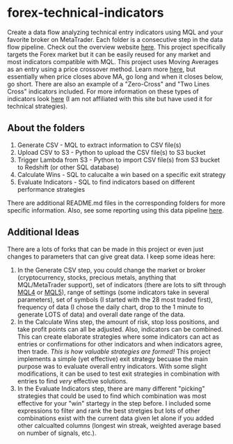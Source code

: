 # forex-technical-indicators
Create a data flow analyzing technical entry indicators using MQL and your favorite broker on MetaTrader.  Each folder is a consecutive step in the data flow pipeline.  Check out the overview website [here](https://s3-us-west-1.amazonaws.com/forex.timsgrignoli.com/index.html).
This project specifically targets the Forex market but it can be easily reused for any market and most indicators compatible with MQL.  This project uses Moving Averages as an entry using a price crossover method.  Learn more [here](https://www.investopedia.com/articles/active-trading/052014/how-use-moving-average-buy-stocks.asp), but essentially when price closes above MA, go long and when it closes below, go short.  There are also an example of a "Zero-Cross" and "Two Lines Cross" indicators included.  For more information on these types of indicators look [here](https://nononsenseforex.com/indicators/forex-trend-indicators/) (I am not affiliated with this site but have used it for technical strategies).

## About the folders
1. Generate CSV - MQL to extract information to CSV file(s)
1. Upload CSV to S3 - Python to upload the CSV file(s) to S3 bucket
1. Trigger Lambda from S3 - Python to import CSV file(s) from S3 bucket to Redshift (or other SQL database)
1. Calculate Wins - SQL to calucalte a win based on a specific exit strategy
1. Evaluate Indicators - SQL to find indicators based on different performance strategies

There are additional README.md files in the corresponding folders for more specific information.  Also, see some reporting using this data pipeline [here](https://s3-us-west-1.amazonaws.com/forex.timsgrignoli.com/index.html#reports).

## Additional Ideas
There are a lots of forks that can be made in this project or even just changes to parameters that can give great data.  I keep some ideas here:
1. In the Generate CSV step, you could change the market or broker (cryptocurrency, stocks, precious metals, anything that MQL/MetaTrader support), set of indicators (there are lots to sift through [MQL4](https://www.mql5.com/en/code/mt4/indicators) or [MQL5](https://www.mql5.com/en/code/mt5/indicators)), range of settings (some indicators take in several parameters), set of symbols (I started with the 28 most traded first), frequency of data (I chose the daily chart, drop to the 1 minute to generate LOTS of data) and overall date range of the data.
1. In the Calculate Wins step, the amount of risk, stop loss positions, and take profit points can all be adjusted.  Also, indicators can be combined.  This can create elaborate strategies where some indicators can act as entries or confirmations for other indicators and when indicators agree, then trade. *This is how valuable strategies are formed!* This project implements a simple (yet effective) exit strategy becuase the main purpose was to evaluate overall entry indicators.  With some slight modifications, it can be used to test exit strategies in combination with entries to find *very* effective solutions.
1. In the Evaluate Indicators step, there are many different "picking" strategies that could be used to find which combination was most effective for your "win" startegy in the step before.  I included some expressions to filter and rank the best stretgies but lots of other combinations exist with the current data given let alone if you added other calcualted columns (longest win streak, weighted average based on number of signals, etc.).
